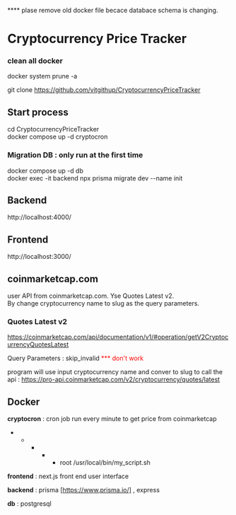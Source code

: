 

**** plase remove old docker file becace databace schema is changing. <br>


# Cryptocurrency Price Tracker


### clean all docker 
docker system prune -a
<br>

git clone https://github.com/vitgithup/CryptocurrencyPriceTracker

## Start process
cd CryptocurrencyPriceTracker <br>
docker compose up -d cryptocron

### Migration DB : only run at the first time
docker compose up -d db <br>
docker exec -it backend npx prisma migrate dev --name init <br>


## Backend
http://localhost:4000/
## Frontend
http://localhost:3000/


## coinmarketcap.com
user API from coinmarketcap.com.  Yse Quotes Latest v2. <br>
By change cryptocurrency name to slug as the query parameters.

### Quotes Latest v2
https://coinmarketcap.com/api/documentation/v1/#operation/getV2CryptocurrencyQuotesLatest

Query Parameters : skip_invalid  <span style="color:red">*** don't work</span>


program will use input cryptocurrency name and conver to slug to call the api : 
https://pro-api.coinmarketcap.com/v2/cryptocurrency/quotes/latest



## Docker 

**cryptocron** : cron job run every minute to get price from  coinmarketcap
* * * * * root /usr/local/bin/my_script.sh 


**frontend** : next.js front end user interface 


**backend** : prisma [https://www.prisma.io/] ,   express


**db** : postgresql

